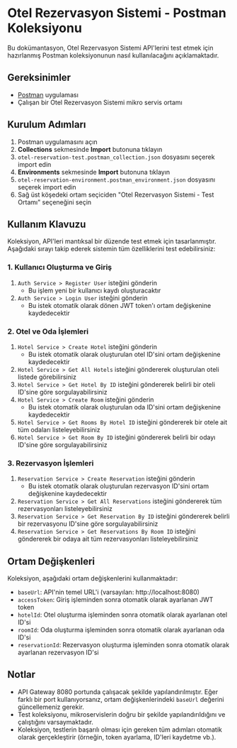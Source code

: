 # Otel Rezervasyon Sistemi - Postman Koleksiyonu

Bu dokümantasyon, Otel Rezervasyon Sistemi API'lerini test etmek için hazırlanmış Postman koleksiyonunun nasıl kullanılacağını açıklamaktadır.

## Gereksinimler

- [Postman](https://www.postman.com/downloads/) uygulaması
- Çalışan bir Otel Rezervasyon Sistemi mikro servis ortamı

## Kurulum Adımları

1. Postman uygulamasını açın
2. **Collections** sekmesinde **Import** butonuna tıklayın
3. `otel-reservation-test.postman_collection.json` dosyasını seçerek import edin
4. **Environments** sekmesinde **Import** butonuna tıklayın
5. `otel-reservation-environment.postman_environment.json` dosyasını seçerek import edin
6. Sağ üst köşedeki ortam seçiciden "Otel Rezervasyon Sistemi - Test Ortamı" seçeneğini seçin

## Kullanım Klavuzu

Koleksiyon, API'leri mantıksal bir düzende test etmek için tasarlanmıştır. Aşağıdaki sırayı takip ederek sistemin tüm özelliklerini test edebilirsiniz:

### 1. Kullanıcı Oluşturma ve Giriş

1. `Auth Service > Register User` isteğini gönderin
   - Bu işlem yeni bir kullanıcı kaydı oluşturacaktır
2. `Auth Service > Login User` isteğini gönderin
   - Bu istek otomatik olarak dönen JWT token'ı ortam değişkenine kaydedecektir

### 2. Otel ve Oda İşlemleri

1. `Hotel Service > Create Hotel` isteğini gönderin
   - Bu istek otomatik olarak oluşturulan otel ID'sini ortam değişkenine kaydedecektir
2. `Hotel Service > Get All Hotels` isteğini göndererek oluşturulan oteli listede görebilirsiniz
3. `Hotel Service > Get Hotel By ID` isteğini göndererek belirli bir oteli ID'sine göre sorgulayabilirsiniz
4. `Hotel Service > Create Room` isteğini gönderin
   - Bu istek otomatik olarak oluşturulan oda ID'sini ortam değişkenine kaydedecektir
5. `Hotel Service > Get Rooms By Hotel ID` isteğini göndererek bir otele ait tüm odaları listeleyebilirsiniz
6. `Hotel Service > Get Room By ID` isteğini göndererek belirli bir odayı ID'sine göre sorgulayabilirsiniz

### 3. Rezervasyon İşlemleri

1. `Reservation Service > Create Reservation` isteğini gönderin
   - Bu istek otomatik olarak oluşturulan rezervasyon ID'sini ortam değişkenine kaydedecektir
2. `Reservation Service > Get All Reservations` isteğini göndererek tüm rezervasyonları listeleyebilirsiniz
3. `Reservation Service > Get Reservation By ID` isteğini göndererek belirli bir rezervasyonu ID'sine göre sorgulayabilirsiniz
4. `Reservation Service > Get Reservations By Room ID` isteğini göndererek bir odaya ait tüm rezervasyonları listeleyebilirsiniz

## Ortam Değişkenleri

Koleksiyon, aşağıdaki ortam değişkenlerini kullanmaktadır:

- `baseUrl`: API'nin temel URL'i (varsayılan: http://localhost:8080)
- `accessToken`: Giriş işleminden sonra otomatik olarak ayarlanan JWT token
- `hotelId`: Otel oluşturma işleminden sonra otomatik olarak ayarlanan otel ID'si
- `roomId`: Oda oluşturma işleminden sonra otomatik olarak ayarlanan oda ID'si
- `reservationId`: Rezervasyon oluşturma işleminden sonra otomatik olarak ayarlanan rezervasyon ID'si

## Notlar

- API Gateway 8080 portunda çalışacak şekilde yapılandırılmıştır. Eğer farklı bir port kullanıyorsanız, ortam değişkenlerindeki `baseUrl` değerini güncellemeniz gerekir.
- Test koleksiyonu, mikroservislerin doğru bir şekilde yapılandırıldığını ve çalıştığını varsaymaktadır.
- Koleksiyon, testlerin başarılı olması için gereken tüm adımları otomatik olarak gerçekleştirir (örneğin, token ayarlama, ID'leri kaydetme vb.). 
